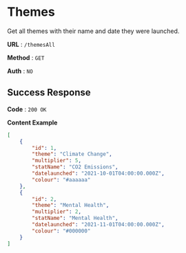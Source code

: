 # Themes
Get all themes with their name and date they were launched.

**URL** : `/themesAll`

**Method** : `GET`

**Auth** : `NO`


## Success Response
**Code** : `200 OK`

**Content Example**

```json
[
    {
        "id": 1,
        "theme": "Climate Change",
        "multiplier": 5,
        "statName": "CO2 Emissions",
        "datelaunched": "2021-10-01T04:00:00.000Z",
        "colour": "#aaaaaa"
    },
    {
        "id": 2,
        "theme": "Mental Health",
        "multiplier": 2,
        "statName": "Mental Health",
        "datelaunched": "2021-11-01T04:00:00.000Z",
        "colour": "#000000"
    }
]
```
